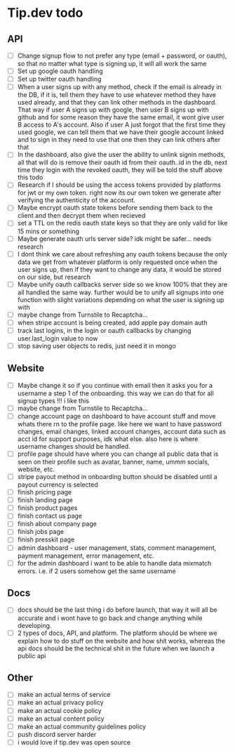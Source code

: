 # Tip.dev todo

## API

- [ ] Change signup flow to not prefer any type (email + password, or oauth), so that no matter what type is signing up, it will all work the same
- [ ] Set up google oauth handling
- [ ] Set up twitter oauth handling
- [ ] When a user signs up with any method, check if the email is already in the DB, if it is, tell them they have to use whatever method they have used already, and that they can link other methods in the dashboard. That way if user A signs up with google, then user B signs up with github and for some reason they have the same email, it wont give user B access to A's account. Also if user A just forgot that the first time they used google, we can tell them that we have their google account linked and to sign in they need to use that one then they can link others after that
- [ ] In the dashboard, also give the user the ability to unlink signin methods, all that will do is remove their oauth id from their oauth.<PLATFORM>.id in the db, next time they login with the revoked oauth, they will be told the stuff above this todo
- [ ] Research if I should be using the access tokens provided by platforms for jwt or my own token. right now its our own token we generate after verifying the authenticity of the account.
- [ ] Maybe encrypt oauth state tokens before sending them back to the client and then decrypt them when recieved
- [ ] set a TTL on the redis oauth state keys so that they are only valid for like 15 mins or something 
- [ ] Maybe generate oauth urls server side? idk might be safer... needs research
- [ ] I dont think we care about refreshing any oauth tokens because the only data we get from whatever platform is only requested once when the user signs up, then if they want to change any data, it would be stored on our side, but research
- [ ] Maybe unify oauth callbacks server side so we know 100% that they are all handled the same way. further would be to unify all signups into one function with slight variations depending on what the user is signing up with
- [ ] maybe change from Turnstile to Recaptcha...
- [ ] when stripe account is being created, add apple pay domain auth
- [ ] track last logins, in the login or oauth callbacks by changing user.last_login value to now
- [ ] stop saving user objects to redis, just need it in mongo

## Website

- [ ] Maybe change it so if you continue with email then it asks you for a username a step 1 of the onboarding. this way we can do that for all signup types !!! i like this
- [ ] maybe change from Turnstile to Recaptcha...
- [ ] change account page on dashboard to have account stuff and move whats there rn to the profile page. like here we want to have password changes, email changes, linked account changes, account data such as acct id for support purposes, idk what else. also here is where username changes should be handled.
- [ ] profile page should have where you can change all public data that is seen on their profile such as avatar, banner, name, ummm socials, website, etc.
- [ ] stripe payout method in onboarding button should be disabled until a payout currency is selected
- [ ] finish pricing page
- [ ] finish landing page
- [ ] finish product pages
- [ ] finish contact us page
- [ ] finish about company page
- [ ] finish jobs page
- [ ] finish presskit page
- [ ] admin dashboard - user management, stats, comment management, payment management, error management, etc.
- [ ] for the admin dashboard i want to be able to handle data mixmatch errors. i.e. if 2 users somehow get the same username

## Docs

- [ ] docs should be the last thing i do before launch, that way it will all be accurate and i wont have to go back and change anything while developing. 
- [ ] 2 types of docs, API, and platform. The platform should be where we explain how to do stuff on the website and how shit works, whereas the api docs should be the technical shit in the future when we launch a public api

## Other

- [ ] make an actual terms of service
- [ ] make an actual privacy policy
- [ ] make an actual cookie policy
- [ ] make an actual content policy
- [ ] make an actual community guidelines policy
- [ ] push discord server harder
- [ ] i would love if tip.dev was open source